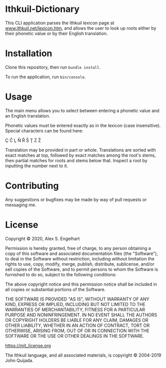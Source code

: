 # Ithkuil-Dictionary

This CLI application parses the Ithkuil lexicon page at www.ithkuil.net/lexicon.htm,
and allows the user to look up roots either by their phonetic value or by their
English translation.

# Installation

Clone this repository, then run `bundle install`.

To run the application, run `bin/console`.

# Usage

The main menu allows you to select between entering a phonetic value and an English translation.

Phonetic values must be entered exactly as in the lexicon (case insensitive).  Special characters
can be found here:

Ç Č Ļ Ň Ř Š Ţ Ż Ž

Translation may be provided in part or whole.  Translations are sorted with exact matches at top,
followed by exact matches among the root's stems, then partial matches for roots and stems below that.
Inspect a root by inputting the number next to it.

# Contributing

Any suggestions or bugfixes may be made by way of pull requests or messaging me.

# License
Copyright © 2020, Alex S. Engelhart

Permission is hereby granted, free of charge, to any person obtaining a copy of this software and associated documentation files (the "Software"), to deal in the Software without restriction, including without limitation the rights to use, copy, modify, merge, publish, distribute, sublicense, and/or sell copies of the Software, and to permit persons to whom the Software is furnished to do so, subject to the following conditions:

The above copyright notice and this permission notice shall be included in all copies or substantial portions of the Software.

THE SOFTWARE IS PROVIDED "AS IS", WITHOUT WARRANTY OF ANY KIND, EXPRESS OR IMPLIED, INCLUDING BUT NOT LIMITED TO THE WARRANTIES OF MERCHANTABILITY, FITNESS FOR A PARTICULAR PURPOSE AND NONINFRINGEMENT. IN NO EVENT SHALL THE AUTHORS OR COPYRIGHT HOLDERS BE LIABLE FOR ANY CLAIM, DAMAGES OR OTHER LIABILITY, WHETHER IN AN ACTION OF CONTRACT, TORT OR OTHERWISE, ARISING FROM, OUT OF OR IN CONNECTION WITH THE SOFTWARE OR THE USE OR OTHER DEALINGS IN THE SOFTWARE.

https://mit_license.org

The Ithkuil language, and all associated materials, is copyright © 2004-2019 John Quijada.